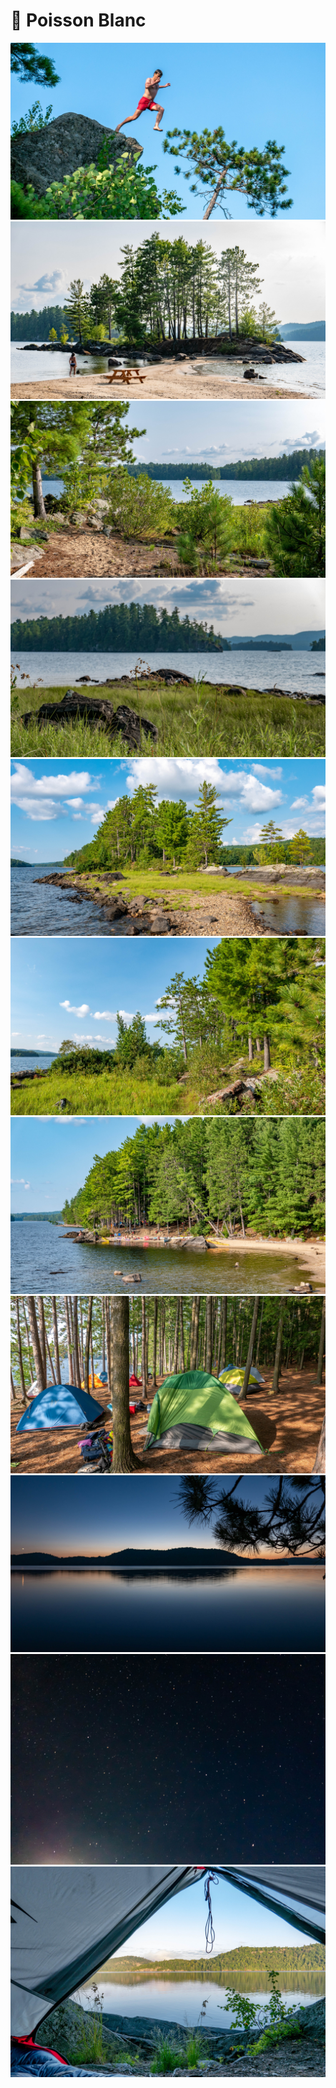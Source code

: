 # 🐠 Poisson Blanc

[![P2570602](/photos/hd/P2570602.jpg)](/photos/P2570602.md)
[![P2570625](/photos/hd/P2570625.jpg)](/photos/P2570625.md)
[![P2570638](/photos/hd/P2570638.jpg)](/photos/P2570638.md)
[![P2570649](/photos/hd/P2570649.jpg)](/photos/P2570649.md)
[![P2570662](/photos/hd/P2570662.jpg)](/photos/P2570662.md)
[![P2570665](/photos/hd/P2570665.jpg)](/photos/P2570665.md)
[![P2570667](/photos/hd/P2570667.jpg)](/photos/P2570667.md)
[![P2570685](/photos/hd/P2570685.jpg)](/photos/P2570685.md)
[![P2570693](/photos/hd/P2570693.jpg)](/photos/P2570693.md)
[![P2570720](/photos/hd/P2570720.jpg)](/photos/P2570720.md)
[![P2570735](/photos/hd/P2570735.jpg)](/photos/P2570735.md)
